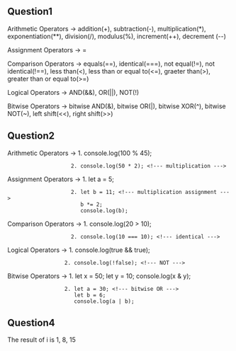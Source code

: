 ## Question1

Arithmetic Operators -> addition(+), subtraction(-), multiplication(*), exponentiation(**), division(/), modulus(%), increment(++), decrement (--)

Assignment Operators -> =

Comparison Operators -> equals(==), identical(===), not equal(!=), not identical(!==), less than(<), less than or equal to(<=), graeter than(>), greater than or equal to(>=)

Logical Operators -> AND(&&), OR(||), NOT(!)

Bitwise Operators -> bitwise AND(&), bitwise OR(|), bitwise XOR(^), bitwise NOT(~), left shift(<<), right shift(>>)


## Question2
Arithmetic Operators -> 
                        1. console.log(100 % 45); <!--- modulus --->

                        2. console.log(50 * 2); <!--- multiplication ---> 

Assignment Operators -> 
                        1. let a = 5; <!--- assignment --->

                        2. let b = 11; <!--- multiplication assignment --->
                           b *= 2; 
                           console.log(b);

Comparison Operators -> 
                        1. console.log(20 > 10); <!--- greater than --->

                        2. console.log(10 === 10); <!--- identical --->

Logical Operators -> 
                      1. console.log(true && true); <!--- AND --->

                      2. console.log(!false); <!--- NOT --->

Bitwise Operators -> 
                      1. let x = 50; <!--- bitwise AND --->
                         let y = 10;
                         console.log(x & y); 
                     
                      2. let a = 30; <!--- bitwise OR --->
                         let b = 6; 
                         console.log(a | b); 


## Question4
The result of i is 1, 8, 15

                    
